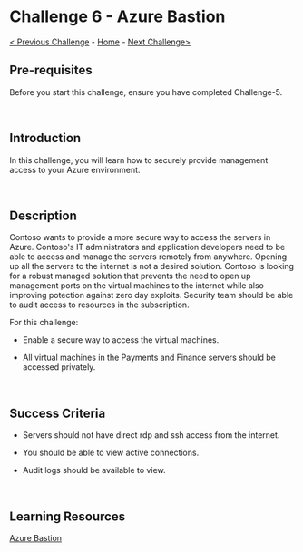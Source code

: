 
# Challenge 6 - Azure Bastion

[< Previous Challenge](./Challenge-5.md) - [Home](../readme.md) - [Next Challenge>](./Challenge-7.md)


## Pre-requisites

Before you start this challenge, ensure you have completed Challenge-5.

<br />

## Introduction

In this challenge, you will learn how to securely provide management access to your Azure environment.

<br />

## Description

Contoso wants to provide a more secure way to access the servers in Azure. Contoso's IT administrators and application developers need to be able to access and manage the servers remotely from anywhere. Opening up all the servers to the internet is not a desired solution. Contoso is looking for a robust managed solution that prevents the need to open up management ports on the virtual machines to the internet while also improving potection against zero day exploits. Security team should be able to audit access to resources in the subscription.

For this challenge:

- Enable a secure way to access the virtual machines.

- All virtual machines in the Payments and Finance servers should be accessed privately.


<br />

## Success Criteria

- Servers should not have direct rdp and ssh access from the internet.

- You should be able to view active connections.

- Audit logs should be available to view.

<br />

## Learning Resources

[Azure Bastion](https://docs.microsoft.com/en-us/azure/bastion/bastion-overview)
